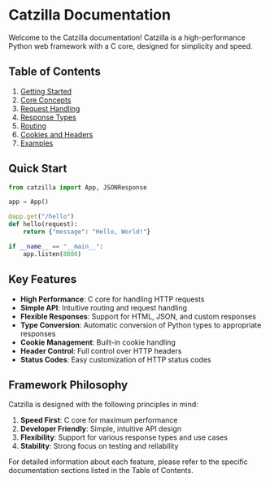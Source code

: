 # Catzilla Documentation

Welcome to the Catzilla documentation! Catzilla is a high-performance Python web framework with a C core, designed for simplicity and speed.

## Table of Contents

1. [Getting Started](./getting-started.md)
2. [Core Concepts](./core-concepts.md)
3. [Request Handling](./request-handling.md)
4. [Response Types](./response-types.md)
5. [Routing](./routing.md)
6. [Cookies and Headers](./cookies-and-headers.md)
7. [Examples](./examples.md)

## Quick Start

```python
from catzilla import App, JSONResponse

app = App()

@app.get("/hello")
def hello(request):
    return {"message": "Hello, World!"}

if __name__ == "__main__":
    app.listen(8080)
```

## Key Features

- **High Performance**: C core for handling HTTP requests
- **Simple API**: Intuitive routing and request handling
- **Flexible Responses**: Support for HTML, JSON, and custom responses
- **Type Conversion**: Automatic conversion of Python types to appropriate responses
- **Cookie Management**: Built-in cookie handling
- **Header Control**: Full control over HTTP headers
- **Status Codes**: Easy customization of HTTP status codes

## Framework Philosophy

Catzilla is designed with the following principles in mind:

1. **Speed First**: C core for maximum performance
2. **Developer Friendly**: Simple, intuitive API design
3. **Flexibility**: Support for various response types and use cases
4. **Stability**: Strong focus on testing and reliability

For detailed information about each feature, please refer to the specific documentation sections listed in the Table of Contents.
